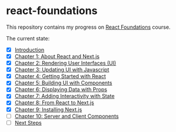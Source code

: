 # react-foundations

This repository contains my progress on
[React Foundations](https://nextjs.org/learn/react-foundations) course.

The current state:

- [X] [Introduction](https://nextjs.org/learn/react-foundations)
- [X] [Chapter 1: About React and Next.js](https://nextjs.org/learn/react-foundations/what-is-react-and-nextjs)
- [X] [Chapter 2: Rendering User Interfaces (UI)](https://nextjs.org/learn/react-foundations/rendering-ui)
- [X] [Chapter 3: Updating UI with Javascript](https://nextjs.org/learn/react-foundations/updating-ui-with-javascript)
- [X] [Chapter 4: Getting Started with React](https://nextjs.org/learn/react-foundations/getting-started-with-react)
- [X] [Chapter 5: Building UI with Components](https://nextjs.org/learn/react-foundations/building-ui-with-components)
- [X] [Chapter 6: Displaying Data with Props](https://nextjs.org/learn/react-foundations/displaying-data-with-props)
- [X] [Chapter 7: Adding Interactivity with State](https://nextjs.org/learn/react-foundations/updating-state)
- [X] [Chapter 8: From React to Next.js](https://nextjs.org/learn/react-foundations/from-react-to-nextjs)
- [X] [Chapter 9: Installing Next.js](https://nextjs.org/learn/react-foundations/installation)
- [ ] [Chapter 10: Server and Client Components](https://nextjs.org/learn/react-foundations/server-and-client-components)
- [ ] [Next Steps](https://nextjs.org/learn/react-foundations/next-steps)
